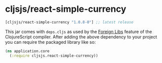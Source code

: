 # cljsjs/react-simple-currency

[](dependency)
```clojure
[cljsjs/react-simple-currency "1.0.8-0"] ;; latest release
```
[](/dependency)

This jar comes with `deps.cljs` as used by the [Foreign Libs][flibs] feature
of the ClojureScript compiler. After adding the above dependency to your project
you can require the packaged library like so:

```clojure
(ns application.core
  (:require cljsjs.react-simple-currency))
```

[flibs]: https://clojurescript.org/reference/packaging-foreign-deps
